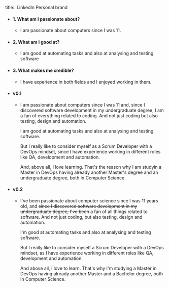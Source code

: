 title:: LinkedIn Personal brand

- #### 1. What am I passionate about?
	- I am passionate about computers since I was 11.
- #### 2. What am I good at?
	- I am good at automating tasks and also at analysing and testing software
- #### 3. What makes me credible?
	- I have experience in both fields and I enjoyed working in them.
- #### v0.1
	- I am passionate about computers since I was 11 and, since I discovered software development in my undergraduate degree, I am a fan of everything related to coding. And not just coding but also testing, design and automation.
	  
	  I am good at automating tasks and also at analysing and testing software. 
	  
	  But I really like to consider myself as a Scrum Developer with a DevOps mindset, since I have experience working in different roles like QA, development and automation.
	  
	  And, above all, I love learning. That's the reason why I am studyin a Master in DevOps having already another Master's degree and an undergraduate degree, both in Computer Science.
- #### v0.2
	- I've been passionate about computer science since I was 11 years old, and ~~since I discovered software development in my undergraduate degree, I've been~~ a fan of all things related to software. And not just coding, but also testing, design and automation.
	  
	  I'm good at automating tasks and also at analysing and testing software.
	  
	  But I really like to consider myself a Scrum Developer with a DevOps mindset, as I have experience working in different roles like QA, development and automation.
	  
	  And above all, I love to learn. That's why I'm studying a Master in DevOps having already another Master and a Bachelor degree, both in Computer Science.